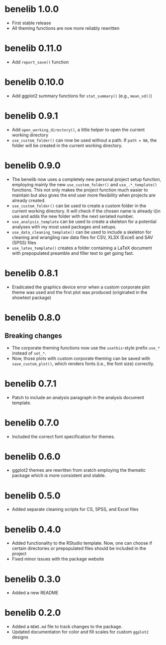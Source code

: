 # benelib 1.0.0
* First stable release
* All theming functions are noe more reliably rewritten

# benelib 0.11.0
* Add `report_save()` function

# benelib 0.10.0
* Add ggplot2 summary functions for `stat_summary()` (e.g., `mean_sd()`)

# benelib 0.9.1

* Add `open_working_directory()`, a little helper to open the current working directory
* `use_custom_folder()` can now be used without a path. If `path = NA`, the folder will be created in the current working directory.

# benelib 0.9.0

* The benelib now uses a completely new personal project setup function, employing mainly the new `use_custom_folder()` and `use_.*_template()` functions. This not only makes the project function much easier to maintain but also gives the end user more flexibility when projects are already created.
* `use_custom_folder()` can be used to create a custom folder in the current working directory. It will check if the chosen name is already i()n use and adds the new folder with the next seriated number.
* `use_analysis_template` can be used to create a skeleton for a potential analyses with my most used packages and setups.
* `use_data_cleaning_template()` can be used to include a skeleton for cleaning and wrangling raw data files for CSV, XLSX (Excel) and SAV (SPSS) files
* `use_latex_template()` creates a folder containing a LaTeX document with prepopulated preamble and filler text to get going fast.

# benelib 0.8.1

* Eradicated the graphics device error when a custom corporate plot theme was used and the first plot was produced (originated in the showtext package)

# benelib 0.8.0
## Breaking changes

* The corporate theming functions now use the `usethis`-style prefix `use_*` instead of `set_*`.
* Now, those plots with custom corporate theming can be saved with `save_custom_plot()`, which renders fonts (i.e., the font size) correctly.

# benelib 0.7.1

* Patch to include an analysis paragraph in the analysis document template.

# benelib 0.7.0

* Included the correct font specification for themes.

# benelib 0.6.0

* ggplot2 themes are rewritten from sratch employing the thematic package which is more consistent and stable.

# benelib 0.5.0

* Added separate cleaning scripts for CS, SPSS, and Excel files

# benelib 0.4.0

* Added functionality to the RStudio template. Now, one can choose if certain directories or prepopulated files should be included in the project
* Fixed minor issues with the package website

# benelib 0.3.0

* Added a new README

# benelib 0.2.0

* Added a `NEWS.md` file to track changes to the package.
* Updated documentaton for color and fill scales for custom `ggplot2` designs
